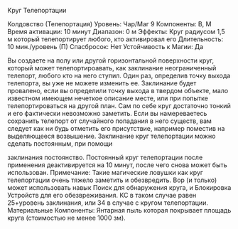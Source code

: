 
Круг Телепортации

Колдовство (Телепортация)
Уровень: Чар/Маг 9
Компоненты: В, М
Время активации: 10 минут
Диапазон: 0 м
Эффекты: Круг радиусом 1,5 м который
телепортирует любого, кто активировал
его
Длительность: 10 мин./уровень (П)
Спасбросок: Нет
Устойчивость к Магии: Да

Вы создаете на полу или другой горизонтальной поверхности круг, который
может телепортироавать, как заклинание
неограниченный телепорт, любого кто
на него ступил. Один раз, определив точку выхода телепорта, вы уже не можете
изменить ее. Заклинание будет провалено, если вы определили точку выхода в твердом объекте, мало известном
имеющем нечеткое описание месте,
или при попытке телепортироваться на
другой план.
Сам по себе круг достаточно тонкий
и его фактически невозможно заметить.
Если вы намереваетесь сохранить телепорт от случайного попадания в него
существ, вам следует как ни будь отметить его присутствие, например поместив на выделяющееся возвышение.
Заклинание круг телепортации можно сделать постоянным, при помощи

заклинания постоянство. Постоянный
круг телепортации после применения
деактивируется на 10 минут, после чего
снова может быть использован.
Примечание: Такие магические ловушки как круг телепортации очень
тяжело заметить и обезвредить. Вор
(и только) может использовать навык
Поиск для обнаружения круга, и Блокировка Устройств для его обезвреживания. КС в таком случае равен 25+уровень заклинания, или 34 в случае с
кругом телепортации.
Материальные Компоненты: Янтарная пыль которая покрывает площадь
круга (стоимостью не менее 1000 зм).